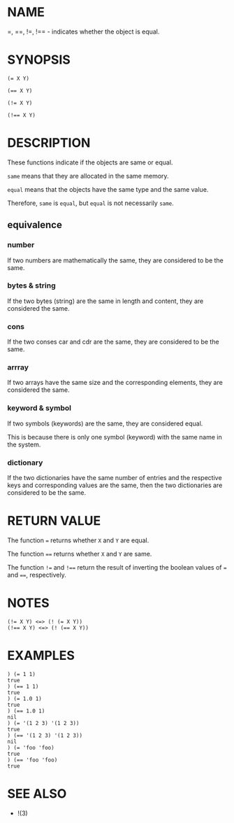 # NAME
=, ==, !=, !== - indicates whether the object is equal.

# SYNOPSIS

    (= X Y)
    
    (== X Y)
    
    (!= X Y)
    
    (!== X Y)

# DESCRIPTION
These functions indicate if the objects are same or equal.

`same` means that they are allocated in the same memory.

`equal` means that the objects have the same type and the same value.

Therefore, `same` is `equal`, but `equal` is not necessarily `same`.

## equivalence
### number
If two numbers are mathematically the same, they are considered to be the same.

### bytes & string
If the two bytes (string) are the same in length and content, they are considered the same.

### cons
If the two conses car and cdr are the same, they are considered to be the same.

### arrray
If two arrays have the same size and the corresponding elements, they are considered the same.

### keyword & symbol
If two symbols (keywords) are the same, they are considered equal.

This is because there is only one symbol (keyword) with the same name in the system.

### dictionary
If the two dictionaries have the same number of entries and the respective keys and corresponding values are the same, then the two dictionaries are considered to be the same.

# RETURN VALUE
The function `=` returns whether `X` and `Y` are equal.

The function `==` returns whether `X` and `Y` are same.

The function `!=` and `!==` return the result of inverting the boolean values of `=` and `==`, respectively.

# NOTES

    (!= X Y) <=> (! (= X Y))
    (!== X Y) <=> (! (== X Y))

# EXAMPLES

    ) (= 1 1)
    true
    ) (== 1 1)
    true
    ) (= 1.0 1)
    true
    ) (== 1.0 1)
    nil
    ) (= '(1 2 3) '(1 2 3))
    true
    ) (== '(1 2 3) '(1 2 3))
    nil
    ) (= 'foo 'foo)
    true
    ) (== 'foo 'foo)
    true

# SEE ALSO
- !(3)
